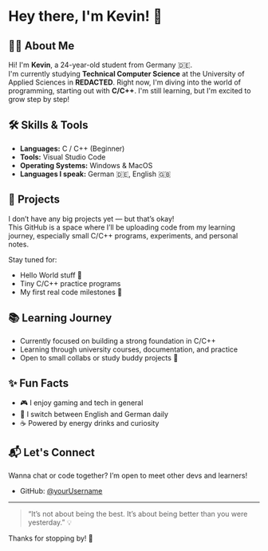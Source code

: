 # Hey there, I'm Kevin! 👋

## 🧑‍💻 About Me

Hi! I'm **Kevin**, a 24-year-old student from Germany 🇩🇪.  
I'm currently studying **Technical Computer Science** at the University of Applied Sciences in **REDACTED**. 
Right now, I'm diving into the world of programming, starting out with **C/C++**. I'm still learning, but I'm excited to grow step by step!

## 🛠️ Skills & Tools

- **Languages:** C / C++ (Beginner)
- **Tools:** Visual Studio Code
- **Operating Systems:** Windows & MacOS
- **Languages I speak:** German 🇩🇪, English 🇬🇧

## 🚧 Projects

I don’t have any big projects yet — but that’s okay!  
This GitHub is a space where I’ll be uploading code from my learning journey, especially small C/C++ programs, experiments, and personal notes.

Stay tuned for:
- Hello World stuff 👋
- Tiny C/C++ practice programs
- My first real code milestones 🚀

## 📚 Learning Journey

- Currently focused on building a strong foundation in C/C++
- Learning through university courses, documentation, and practice
- Open to small collabs or study buddy projects 🤝

## ✨ Fun Facts

- 🎮 I enjoy gaming and tech in general
- 💬 I switch between English and German daily
- ☕ Powered by energy drinks and curiosity

## 📬 Let's Connect

Wanna chat or code together? I’m open to meet other devs and learners!

- GitHub: [@yourUsername](https://github.com/xRyuks)

---

> “It’s not about being the best. It’s about being better than you were yesterday.” 💡

Thanks for stopping by! 🌟
